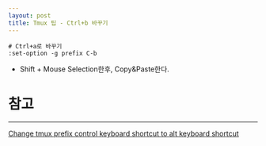 ```yaml
---
layout: post
title: Tmux 팁 - Ctrl+b 바꾸기
---
```

```
# Ctrl+a로 바꾸기
:set-option -g prefix C-b
```
* Shift + Mouse Selection한후, Copy&Paste한다.

# 참고
---
[Change tmux prefix control keyboard shortcut to alt keyboard shortcut](https://unix.stackexchange.com/questions/38436/change-tmux-prefix-control-keyboard-shortcut-to-alt-keyboard-shortcut)


